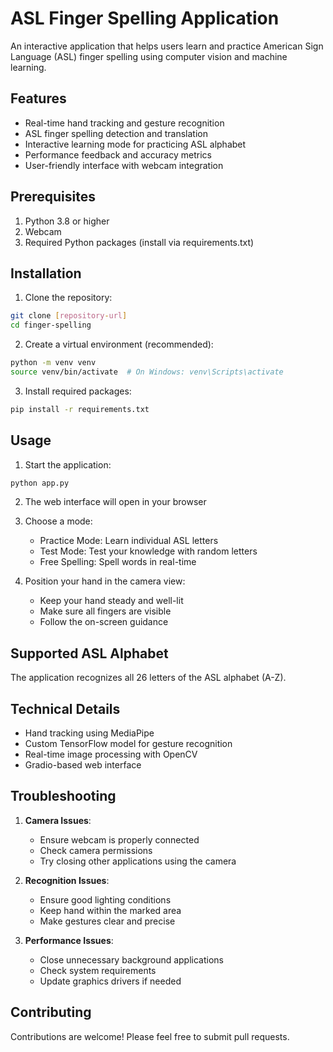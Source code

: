 # ASL Finger Spelling Application

An interactive application that helps users learn and practice American Sign Language (ASL) finger spelling using computer vision and machine learning.

## Features

- Real-time hand tracking and gesture recognition
- ASL finger spelling detection and translation
- Interactive learning mode for practicing ASL alphabet
- Performance feedback and accuracy metrics
- User-friendly interface with webcam integration

## Prerequisites

1. Python 3.8 or higher
2. Webcam
3. Required Python packages (install via requirements.txt)

## Installation

1. Clone the repository:
```bash
git clone [repository-url]
cd finger-spelling
```

2. Create a virtual environment (recommended):
```bash
python -m venv venv
source venv/bin/activate  # On Windows: venv\Scripts\activate
```

3. Install required packages:
```bash
pip install -r requirements.txt
```

## Usage

1. Start the application:
```bash
python app.py
```

2. The web interface will open in your browser

3. Choose a mode:
   - Practice Mode: Learn individual ASL letters
   - Test Mode: Test your knowledge with random letters
   - Free Spelling: Spell words in real-time

4. Position your hand in the camera view:
   - Keep your hand steady and well-lit
   - Make sure all fingers are visible
   - Follow the on-screen guidance

## Supported ASL Alphabet

The application recognizes all 26 letters of the ASL alphabet (A-Z).

## Technical Details

- Hand tracking using MediaPipe
- Custom TensorFlow model for gesture recognition
- Real-time image processing with OpenCV
- Gradio-based web interface

## Troubleshooting

1. **Camera Issues**:
   - Ensure webcam is properly connected
   - Check camera permissions
   - Try closing other applications using the camera

2. **Recognition Issues**:
   - Ensure good lighting conditions
   - Keep hand within the marked area
   - Make gestures clear and precise

3. **Performance Issues**:
   - Close unnecessary background applications
   - Check system requirements
   - Update graphics drivers if needed

## Contributing

Contributions are welcome! Please feel free to submit pull requests.
